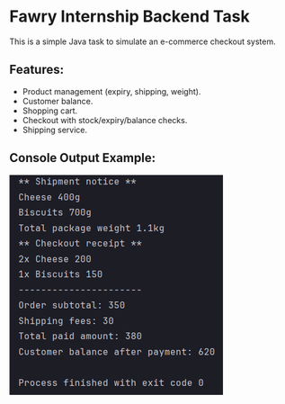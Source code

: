 # Fawry Internship Backend Task

This is a simple Java task to simulate an e-commerce checkout system.

## Features:
- Product management (expiry, shipping, weight).
- Customer balance.
- Shopping cart.
- Checkout with stock/expiry/balance checks.
- Shipping service.

## Console Output Example:
![Console Output Screenshot](./assets/Fawry-task.png)

